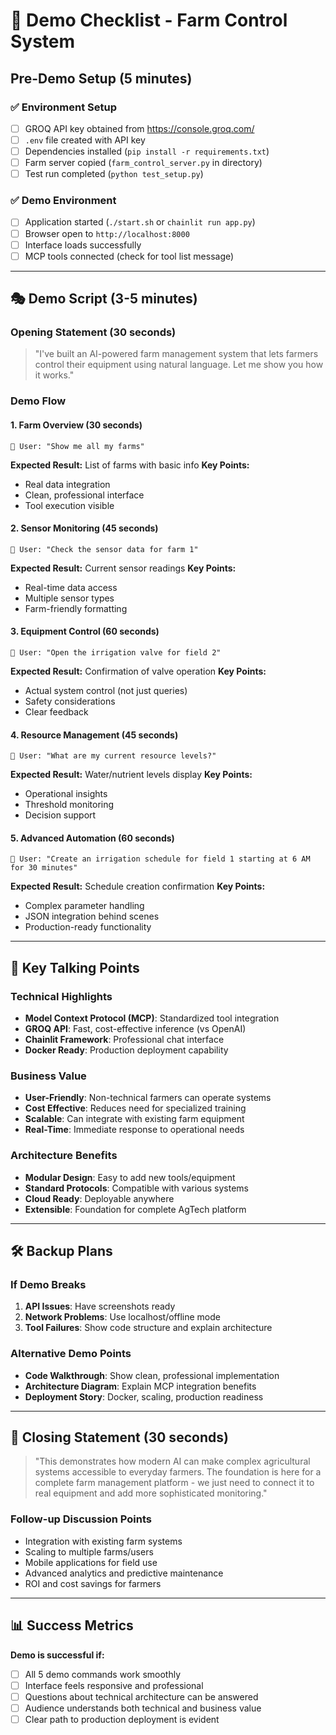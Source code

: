 # 🎯 Demo Checklist - Farm Control System

## Pre-Demo Setup (5 minutes)

### ✅ Environment Setup
- [ ] GROQ API key obtained from https://console.groq.com/
- [ ] `.env` file created with API key
- [ ] Dependencies installed (`pip install -r requirements.txt`)
- [ ] Farm server copied (`farm_control_server.py` in directory)
- [ ] Test run completed (`python test_setup.py`)

### ✅ Demo Environment
- [ ] Application started (`./start.sh` or `chainlit run app.py`)
- [ ] Browser open to `http://localhost:8000`
- [ ] Interface loads successfully
- [ ] MCP tools connected (check for tool list message)

---

## 🎭 Demo Script (3-5 minutes)

### Opening Statement (30 seconds)
> "I've built an AI-powered farm management system that lets farmers control their equipment using natural language. Let me show you how it works."

### Demo Flow

#### 1. **Farm Overview** (30 seconds)
```
👤 User: "Show me all my farms"
```
**Expected Result:** List of farms with basic info
**Key Points:** 
- Real data integration
- Clean, professional interface
- Tool execution visible

#### 2. **Sensor Monitoring** (45 seconds)
```
👤 User: "Check the sensor data for farm 1"
```
**Expected Result:** Current sensor readings
**Key Points:**
- Real-time data access
- Multiple sensor types
- Farm-friendly formatting

#### 3. **Equipment Control** (60 seconds)
```
👤 User: "Open the irrigation valve for field 2"
```
**Expected Result:** Confirmation of valve operation
**Key Points:**
- Actual system control (not just queries)
- Safety considerations
- Clear feedback

#### 4. **Resource Management** (45 seconds)
```
👤 User: "What are my current resource levels?"
```
**Expected Result:** Water/nutrient levels display
**Key Points:**
- Operational insights
- Threshold monitoring
- Decision support

#### 5. **Advanced Automation** (60 seconds)
```
👤 User: "Create an irrigation schedule for field 1 starting at 6 AM for 30 minutes"
```
**Expected Result:** Schedule creation confirmation
**Key Points:**
- Complex parameter handling
- JSON integration behind scenes
- Production-ready functionality

---

## 🎯 Key Talking Points

### Technical Highlights
- **Model Context Protocol (MCP)**: Standardized tool integration
- **GROQ API**: Fast, cost-effective inference (vs OpenAI)
- **Chainlit Framework**: Professional chat interface
- **Docker Ready**: Production deployment capability

### Business Value
- **User-Friendly**: Non-technical farmers can operate systems
- **Cost Effective**: Reduces need for specialized training
- **Scalable**: Can integrate with existing farm equipment
- **Real-Time**: Immediate response to operational needs

### Architecture Benefits
- **Modular Design**: Easy to add new tools/equipment
- **Standard Protocols**: Compatible with various systems
- **Cloud Ready**: Deployable anywhere
- **Extensible**: Foundation for complete AgTech platform

---

## 🛠️ Backup Plans

### If Demo Breaks
1. **API Issues**: Have screenshots ready
2. **Network Problems**: Use localhost/offline mode
3. **Tool Failures**: Show code structure and explain architecture

### Alternative Demo Points
- **Code Walkthrough**: Show clean, professional implementation
- **Architecture Diagram**: Explain MCP integration benefits
- **Deployment Story**: Docker, scaling, production readiness

---

## 🎪 Closing Statement (30 seconds)

> "This demonstrates how modern AI can make complex agricultural systems accessible to everyday farmers. The foundation is here for a complete farm management platform - we just need to connect it to real equipment and add more sophisticated monitoring."

### Follow-up Discussion Points
- Integration with existing farm systems
- Scaling to multiple farms/users
- Mobile applications for field use
- Advanced analytics and predictive maintenance
- ROI and cost savings for farmers

---

## 📊 Success Metrics

**Demo is successful if:**
- [ ] All 5 demo commands work smoothly
- [ ] Interface feels responsive and professional
- [ ] Questions about technical architecture can be answered
- [ ] Audience understands both technical and business value
- [ ] Clear path to production deployment is evident
